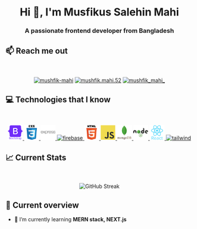 <h1 align="center">Hi 👋, I'm Musfikus Salehin Mahi</h1>
<h3 align="center">A passionate frontend developer from Bangladesh</h3>

## 📫 Reach me out
<br/>
<p align="center">
<a href="https://linkedin.com/in/mushfik-mahi" target="blank"><img align="center" src="https://raw.githubusercontent.com/rahuldkjain/github-profile-readme-generator/master/src/images/icons/Social/linked-in-alt.svg" alt="mushfik-mahi" height="30" width="40" /></a>
<a href="https://fb.com/mushfik.mahi.52" target="blank"><img align="center" src="https://raw.githubusercontent.com/rahuldkjain/github-profile-readme-generator/master/src/images/icons/Social/facebook.svg" alt="mushfik.mahi.52" height="30" width="40" /></a>
<a href="https://instagram.com/mushfik_mahi_" target="blank"><img align="center" src="https://raw.githubusercontent.com/rahuldkjain/github-profile-readme-generator/master/src/images/icons/Social/instagram.svg" alt="mushfik_mahi_" height="30" width="40" /></a>
</p>

## 💻 Technologies that I know
<br/>
<p align="center"> <a href="https://getbootstrap.com" target="_blank" rel="noreferrer"> <img src="https://raw.githubusercontent.com/devicons/devicon/master/icons/bootstrap/bootstrap-plain-wordmark.svg" alt="bootstrap" width="40" height="40"/> </a> <a href="https://www.w3schools.com/css/" target="_blank" rel="noreferrer"> <img src="https://raw.githubusercontent.com/devicons/devicon/master/icons/css3/css3-original-wordmark.svg" alt="css3" width="40" height="40"/> </a> <a href="https://expressjs.com" target="_blank" rel="noreferrer"> <img src="https://raw.githubusercontent.com/devicons/devicon/master/icons/express/express-original-wordmark.svg" alt="express" width="40" height="40"/> </a> <a href="https://firebase.google.com/" target="_blank" rel="noreferrer"> <img src="https://www.vectorlogo.zone/logos/firebase/firebase-icon.svg" alt="firebase" width="40" height="40"/> </a> <a href="https://www.w3.org/html/" target="_blank" rel="noreferrer"> <img src="https://raw.githubusercontent.com/devicons/devicon/master/icons/html5/html5-original-wordmark.svg" alt="html5" width="40" height="40"/> </a> <a href="https://developer.mozilla.org/en-US/docs/Web/JavaScript" target="_blank" rel="noreferrer"> <img src="https://raw.githubusercontent.com/devicons/devicon/master/icons/javascript/javascript-original.svg" alt="javascript" width="40" height="40"/> </a> <a href="https://www.mongodb.com/" target="_blank" rel="noreferrer"> <img src="https://raw.githubusercontent.com/devicons/devicon/master/icons/mongodb/mongodb-original-wordmark.svg" alt="mongodb" width="40" height="40"/> </a> <a href="https://nodejs.org" target="_blank" rel="noreferrer"> <img src="https://raw.githubusercontent.com/devicons/devicon/master/icons/nodejs/nodejs-original-wordmark.svg" alt="nodejs" width="40" height="40"/> </a> <a href="https://reactjs.org/" target="_blank" rel="noreferrer"> <img src="https://raw.githubusercontent.com/devicons/devicon/master/icons/react/react-original-wordmark.svg" alt="react" width="40" height="40"/> </a> <a href="https://tailwindcss.com/" target="_blank" rel="noreferrer"> <img src="https://www.vectorlogo.zone/logos/tailwindcss/tailwindcss-icon.svg" alt="tailwind" width="40" height="40"/> </a> </p>

<!-- <p align="center">&nbsp;<img align="center" src="https://github-readme-stats.vercel.app/api?username=mushfikmahi&show_icons=true&locale=en" alt="mushfikmahi" /></p> -->

## 📈 Current Stats
<br/>
<p align="center"><img src="https://streak-stats.demolab.com?user=MushfikMahi&theme=black-ice&hide_border=true&fire=EB8216&stroke=37DEEB&ring=EB8916&currStreakNum=EB8A08&border=EBEBEB&sideNums=26EBDC&currStreakLabel=EB8E1B&sideLabels=26EBDC&dates=EBEBEB&background=300%2C000000%2C000000" alt="GitHub Streak" /></p>


## 👀 Current overview
- 🌱 I’m currently learning **MERN stack, NEXT.js**
